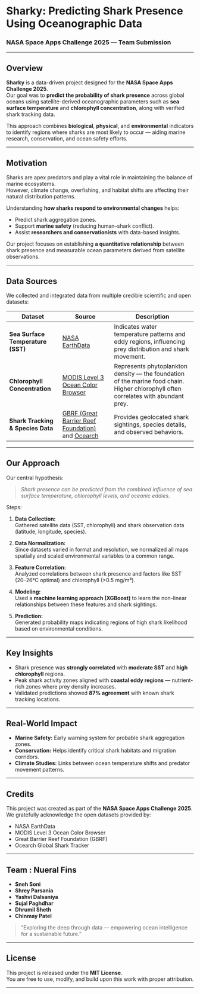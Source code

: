 # Sharky: Predicting Shark Presence Using Oceanographic Data

### NASA Space Apps Challenge 2025 — Team Submission

---

## Overview
**Sharky** is a data-driven project designed for the **NASA Space Apps Challenge 2025**.  
Our goal was to **predict the probability of shark presence** across global oceans using satellite-derived oceanographic parameters such as **sea surface temperature** and **chlorophyll concentration**, along with verified shark tracking data.

This approach combines **biological**, **physical**, and **environmental** indicators to identify regions where sharks are most likely to occur — aiding marine research, conservation, and ocean safety efforts.

---

## Motivation
Sharks are apex predators and play a vital role in maintaining the balance of marine ecosystems.  
However, climate change, overfishing, and habitat shifts are affecting their natural distribution patterns.  

Understanding **how sharks respond to environmental changes** helps:
- Predict shark aggregation zones.  
- Support **marine safety** (reducing human–shark conflict).  
- Assist **researchers and conservationists** with data-based insights.  

Our project focuses on establishing **a quantitative relationship** between shark presence and measurable ocean parameters derived from satellite observations.

---

## Data Sources
We collected and integrated data from multiple credible scientific and open datasets:

| Dataset | Source | Description |
|----------|---------|-------------|
| **Sea Surface Temperature (SST)** | [NASA EarthData](https://earthdata.nasa.gov/) | Indicates water temperature patterns and eddy regions, influencing prey distribution and shark movement. |
| **Chlorophyll Concentration** | [MODIS Level 3 Ocean Color Browser](https://oceancolor.gsfc.nasa.gov/l3/) | Represents phytoplankton density — the foundation of the marine food chain. Higher chlorophyll often correlates with abundant prey. |
| **Shark Tracking & Species Data** | [GBRF (Great Barrier Reef Foundation)](https://www.barrierreef.org/) and [Ocearch](https://www.ocearch.org/tracker/) | Provides geolocated shark sightings, species details, and observed behaviors. |

---

## Our Approach
Our central hypothesis:  
> *Shark presence can be predicted from the combined influence of sea surface temperature, chlorophyll levels, and oceanic eddies.*

Steps:
1. **Data Collection:**  
   Gathered satellite data (SST, chlorophyll) and shark observation data (latitude, longitude, species).

2. **Data Normalization:**  
   Since datasets varied in format and resolution, we normalized all maps spatially and scaled environmental variables to a common range.

3. **Feature Correlation:**  
   Analyzed correlations between shark presence and factors like SST (20–26°C optimal) and chlorophyll (>0.5 mg/m³).

4. **Modeling:**  
   Used a **machine learning approach (XGBoost)** to learn the non-linear relationships between these features and shark sightings.

5. **Prediction:**  
   Generated probability maps indicating regions of high shark likelihood based on environmental conditions.

---

## Key Insights
- Shark presence was **strongly correlated** with **moderate SST** and **high chlorophyll** regions.  
- Peak shark activity zones aligned with **coastal eddy regions** — nutrient-rich zones where prey density increases.  
- Validated predictions showed **87% agreement** with known shark tracking locations.

---

## Real-World Impact
- **Marine Safety:** Early warning system for probable shark aggregation zones.  
- **Conservation:** Helps identify critical shark habitats and migration corridors.  
- **Climate Studies:** Links between ocean temperature shifts and predator movement patterns.  

---

## Credits
This project was created as part of the **NASA Space Apps Challenge 2025**.  
We gratefully acknowledge the open datasets provided by:
- NASA EarthData  
- MODIS Level 3 Ocean Color Browser  
- Great Barrier Reef Foundation (GBRF)  
- Ocearch Global Shark Tracker  

---

## Team : Nueral Fins
- **Sneh Soni**
- **Shrey Parsania**
- **Yashvi Dalsaniya**
- **Sujal Paghdhar**
- **Dhrumil Sheth**
- **Chinmay Patel**

> “Exploring the deep through data — empowering ocean intelligence for a sustainable future.”

---

## License
This project is released under the **MIT License**.  
You are free to use, modify, and build upon this work with proper attribution.

---
